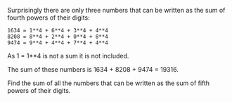 

Surprisingly there are only three numbers that can be written as the sum of fourth powers of their digits:

    1634 = 1**4 + 6**4 + 3**4 + 4**4
    8208 = 8**4 + 2**4 + 0**4 + 8**4
    9474 = 9**4 + 4**4 + 7**4 + 4**4

As 1 = 1**4 is not a sum it is not included.

The sum of these numbers is 1634 + 8208 + 9474 = 19316.

Find the sum of all the numbers that can be written as the sum of fifth powers of their digits.

